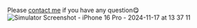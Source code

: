 Please [contact me](https://www.linkedin.com/in/ming-yuan-harry-du/) if you have any question😋
![Simulator Screenshot - iPhone 16 Pro - 2024-11-17 at 13 37 11](https://github.com/user-attachments/assets/2ed778f2-a9cf-4b3b-bed7-57e7a3a9f2b3)
